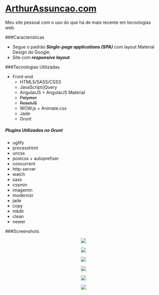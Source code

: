 [ArthurAssuncao.com](http://arthurassuncao.com)
===================

Meu site pessoal com o uso do que há de mais recente em tecnologias web.

###Características
* Segue o padrão ***Single-page applications (SPA)*** com layout Material Design do Google. 
* Site com ***responsive layout***.

###Tecnologias Utilizadas
* Front-end
  * HTML5/SASS/CSS3
  * JavaScript/jQuery
  * AngularJS + AngularJS Material
  * ~~Polymer~~
  * ~~ReactJS~~
  * WOW.js + Animate.css
  * Jade
  * Grunt

##### Plugins Utilizados no **Grunt**
* uglify
* processhtml
* uncss
* postcss + autoprefixer
* concurrent
* http-server
* watch
* sass
* cssmin
* imagemin
* modernizr
* jade
* copy
* mkdir
* clean
* newer

###Screenshots

<p align="center"><img src="https://github.com/ArthurAssuncao/arthurassuncao.github.io/blob/master/src/assets/img/portfolio/arthurassuncao-com/thumbnail-1.jpg"></p>

<p align="center"><img src="https://github.com/ArthurAssuncao/arthurassuncao.github.io/blob/master/src/assets/img/portfolio/arthurassuncao-com/0.jpg"></p>

<p align="center"><img src="https://github.com/ArthurAssuncao/arthurassuncao.github.io/blob/master/src/assets/img/portfolio/arthurassuncao-com/1.jpg"></p>

<p align="center"><img src="https://github.com/ArthurAssuncao/arthurassuncao.github.io/blob/master/src/assets/img/portfolio/arthurassuncao-com/2.jpg"></p>

<p align="center"><img src="https://github.com/ArthurAssuncao/arthurassuncao.github.io/blob/master/src/assets/img/portfolio/arthurassuncao-com/3.jpg"></p>

<p align="center"><img src="https://github.com/ArthurAssuncao/arthurassuncao.github.io/blob/master/src/assets/img/portfolio/arthurassuncao-com/4.jpg"></p>
